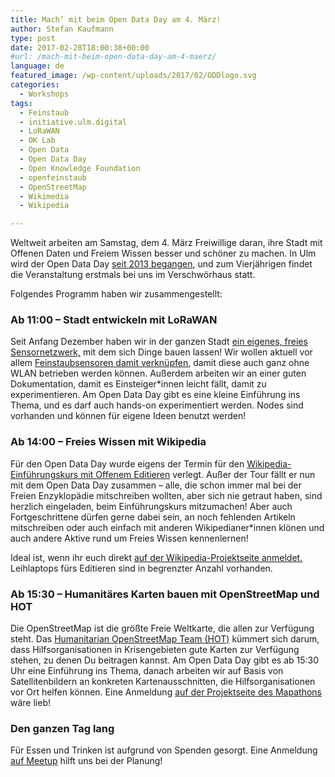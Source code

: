 ```yaml
---
title: Mach‘ mit beim Open Data Day am 4. März!
author: Stefan Kaufmann
type: post
date: 2017-02-28T18:00:38+00:00
#url: /mach-mit-beim-open-data-day-am-4-maerz/
language: de
featured_image: /wp-content/uploads/2017/02/ODDlogo.svg
categories:
  - Workshops
tags:
  - Feinstaub
  - initiative.ulm.digital
  - LoRaWAN
  - OK Lab
  - Open Data
  - Open Data Day
  - Open Knowledge Foundation
  - openfeinstaub
  - OpenStreetMap
  - Wikimedia
  - Wikipedia

---
```

Weltweit arbeiten am Samstag, dem 4. März Freiwillige daran, ihre Stadt mit Offenen Daten und Freiem Wissen besser und schöner zu machen. In Ulm wird der Open Data Day [seit 2013 begangen][1], und zum Vierjährigen findet die Veranstaltung erstmals bei uns im Verschwörhaus statt.

Folgendes Programm haben wir zusammengestellt:

### Ab 11:00 – Stadt entwickeln mit LoRaWAN

Seit Anfang Dezember haben wir in der ganzen Stadt [ein eigenes, freies Sensornetzwerk,][2] mit dem sich Dinge bauen lassen! Wir wollen aktuell vor allem [Feinstaubsensoren damit verknüpfen][3], damit diese auch ganz ohne WLAN betrieben werden können. Außerdem arbeiten wir an einer guten Dokumentation, damit es Einsteiger*innen leicht fällt, damit zu experimentieren. Am Open Data Day gibt es eine kleine Einführung ins Thema, und es darf auch hands-on experimentiert werden. Nodes sind vorhanden und können für eigene Ideen benutzt werden!

### Ab 14:00 – Freies Wissen mit Wikipedia

Für den Open Data Day wurde eigens der Termin für den [Wikipedia-Einführungskurs mit Offenem Editieren][4] verlegt. Außer der Tour fällt er nun mit dem Open Data Day zusammen – alle, die schon immer mal bei der Freien Enzyklopädie mitschreiben wollten, aber sich nie getraut haben, sind herzlich eingeladen, beim Einführungskurs mitzumachen! Aber auch Fortgeschrittene dürfen gerne dabei sein, an noch fehlenden Artikeln mitschreiben oder auch einfach mit anderen Wikipedianer*innen klönen und auch andere Aktive rund um Freies Wissen kennenlernen!
  
Ideal ist, wenn ihr euch direkt [auf der Wikipedia-Projektseite anmeldet.][4] Leihlaptops fürs Editieren sind in begrenzter Anzahl vorhanden.

### Ab 15:30 – Humanitäres Karten bauen mit OpenStreetMap und HOT

Die OpenStreetMap ist die größte Freie Weltkarte, die allen zur Verfügung steht. Das [Humanitarian OpenStreetMap Team (HOT)][5] kümmert sich darum, dass Hilfsorganisationen in Krisengebieten gute Karten zur Verfügung stehen, zu denen Du beitragen kannst. Am Open Data Day gibt es ab 15:30 Uhr eine Einführung ins Thema, danach arbeiten wir auf Basis von Satellitenbildern an konkreten Kartenausschnitten, die Hilfsorganisationen vor Ort helfen können. Eine Anmeldung [auf der Projektseite des Mapathons][6] wäre lieb!

### Den ganzen Tag lang

Für Essen und Trinken ist aufgrund von Spenden gesorgt. Eine Anmeldung [auf Meetup][7] hilft uns bei der Planung!

 [1]: https://stefan.bloggt.es/2013/02/open-data-day-2013/
 [2]: http://lora.ulm-digital.com/
 [3]: http://luftdaten.info/
 [4]: https://de.wikipedia.org/wiki/Wikipedia:Ulm/Neu-Ulm#Einf.C3.BChrungskurs_und_Editierworkshop_am_4._M.C3.A4rz_2017
 [5]: https://hotosm.org/
 [6]: https://wiki.openstreetmap.org/wiki/Ulm_Neu-Ulm/Mapathon
 [7]: https://www.meetup.com/datalove-OK-Lab-Ulm/events/237503792/
